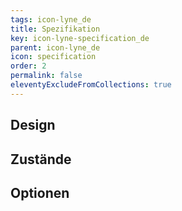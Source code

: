 ```yaml
---
tags: icon-lyne_de
title: Spezifikation
key: icon-lyne-specification_de
parent: icon-lyne_de
icon: specification
order: 2
permalink: false
eleventyExcludeFromCollections: true
---
```


## Design 

## Zustände

## Optionen


